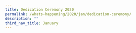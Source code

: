 ```yaml
---
title: Dedication Ceremony 2020
permalink: /whats-happening/2020/jan/dedication-ceremony/
description: ""
third_nav_title: January
---
```

